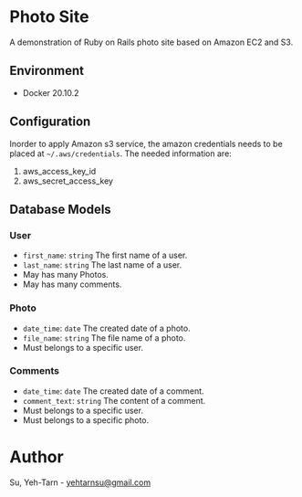 # Photo Site

A demonstration of Ruby on Rails photo site based on Amazon EC2 and S3.

## Environment

* Docker 20.10.2

## Configuration

Inorder to apply Amazon s3 service, the amazon credentials needs to be placed at ```~/.aws/credentials```. The needed information are:
1. aws_access_key_id
2. aws_secret_access_key

## Database Models

### User

* ```first_name```: ```string``` The first name of a user.
* ```last_name```: ```string``` The last name of a user.
* May has many Photos.
* May has many comments.

### Photo

* ```date_time```: ```date``` The created date of a photo.
* ```file_name```: ```string``` The file name of a photo.
* Must belongs to a specific user.

### Comments

* ```date_time```: ```date``` The created date of a comment.
* ```comment_text```: ```string``` The content of a comment.
* Must belongs to a specific user.
* Must belongs to a specific photo.

# Author

Su, Yeh-Tarn - yehtarnsu@gmail.com